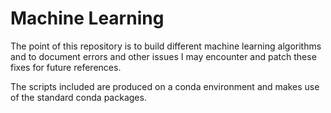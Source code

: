 # Machine Learning

The point of this repository is to build different machine learning algorithms and to document errors and other issues I may encounter and patch these fixes for future references.

The scripts included are produced on a conda environment and makes use of the standard conda packages.
